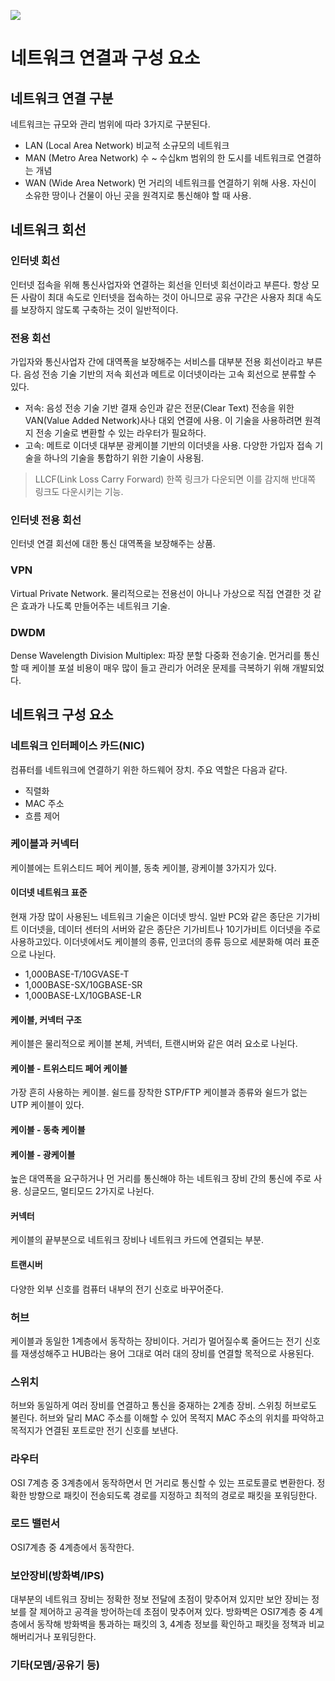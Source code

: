 ![](https://velog.velcdn.com/images/krylo71911/post/65f8a72d-aa5e-41e4-8234-5f7006b5c50b/image.jpeg)
# 네트워크 연결과 구성 요소
## 네트워크 연결 구분
네트워크는 규모와 관리 범위에 따라 3가지로 구분된다.
- LAN (Local Area Network)
비교적 소규모의 네트워크
- MAN (Metro Area Network)
수 ~ 수십km 범위의 한 도시를 네트워크로 연결하는 개념
- WAN (Wide Area Network)
먼 거리의 네트워크를 연결하기 위해 사용. 자신이 소유한 땅이나 건물이 아닌 곳을 원격지로 통신해야 할 때 사용. 
## 네트워크 회선
### 인터넷 회선
인터넷 접속을 위해 통신사업자와 연결하는 회선을 인터넷 회선이라고 부른다. 항상 모든 사람이 최대 속도로 인터넷을 접속하는 것이 아니므로 공유 구간은 사용자 최대 속도를 보장하지 않도록 구축하는 것이 일반적이다. 
### 전용 회선
가입자와 통신사업자 간에 대역폭을 보장해주는 서비스를 대부분 전용 회선이라고 부른다. 음성 전송 기술 기반의 저속 회선과 메트로 이더넷이라는 고속 회선으로 분류할 수 있다. 
- 저속: 음성 전송 기술 기반
결재 승인과 같은 전문(Clear Text) 전송을 위한 VAN(Value Added Network)사나 대외 연결에 사용. 이 기술을 사용하려면 원격지 전송 기술로 변환할 수 있는 라우터가 필요하다. 
- 고속: 메트로 이더넷 
대부분 광케이블 기반의 이더넷을 사용. 다양한 가입자 접속 기술을 하나의 기술을 통합하기 위한 기술이 사용됨. 

> LLCF(Link Loss Carry Forward)
한쪽 링크가 다운되면 이를 감지해 반대쪽 링크도 다운시키는 기능. 

### 인터넷 전용 회선
인터넷 연결 회선에 대한 통신 대역폭을 보장해주는 상품.

### VPN
Virtual Private Network. 물리적으로는 전용선이 아니나 가상으로 직접 연결한 것 같은 효과가 나도록 만들어주는 네트워크 기술.

### DWDM
Dense Wavelength Division Multiplex: 파장 분할 다중화 전송기술. 먼거리를 통신할 때 케이블 포설 비용이 매우 많이 들고 관리가 어려운 문제를 극복하기 위해 개발되었다. 

## 네트워크 구성 요소
### 네트워크 인터페이스 카드(NIC)
컴퓨터를 네트워크에 연결하기 위한 하드웨어 장치.
주요 역할은 다음과 같다.
- 직렬화
- MAC 주소
- 흐름 제어

### 케이블과 커넥터
케이블에는 트위스티드 페어 케이블, 동축 케이블, 광케이블 3가지가 있다. 
#### 이더넷 네트워크 표준
현재 가장 많이 사용된느 네트워크 기술은 이더넷 방식. 일반 PC와 같은 종단은 기가비트 이더넷을, 데이터 센터의 서버와 같은 종단은 기가비트나 10기가비트 이더넷을 주로 사용하고있다. 이더넷에서도 케이블의 종류, 인코더의 종류 등으로 세분화해 여러 표준으로 나뉜다. 
- 1,000BASE-T/10GVASE-T
- 1,000BASE-SX/10GBASE-SR
- 1,000BASE-LX/10GBASE-LR

#### 케이블, 커넥터 구조
케이블은 물리적으로 케이블 본체, 커넥터, 트랜시버와 같은 여러 요소로 나뉜다. 
#### 케이블 - 트위스티드 페어 케이블
가장 흔히 사용하는 케이블. 쉴드를 장착한 STP/FTP 케이블과 종류와 쉴드가 없는 UTP 케이블이 있다. 

#### 케이블 - 동축 케이블
#### 케이블 - 광케이블
높은 대역폭을 요구하거나 먼 거리를 통신해야 하는 네트워크 장비 간의 통신에 주로 사용. 싱글모드, 멀티모드 2가지로 나뉜다. 

#### 커넥터 
케이블의 끝부분으로 네트워크 장비나 네트워크 카드에 연결되는 부분. 

#### 트랜시버
다양한 외부 신호를 컴퓨터 내부의 전기 신호로 바꾸어준다.

### 허브
케이블과 동일한 1계층에서 동작하는 장비이다. 거리가 멀어질수록 줄어드는 전기 신호를 재생성해주고 HUB라는 용어 그대로 여러 대의 장비를 연결할 목적으로 사용된다.

### 스위치
허브와 동일하게 여러 장비를 연결하고 통신을 중재하는 2계층 장비. 스위칭 허브로도 불린다. 허브와 달리 MAC 주소를 이해할 수 있어 목적지 MAC 주소의 위치를 파악하고 목적지가 연결된 포트로만 전기 신호를 보낸다. 

### 라우터
OSI 7계층 중 3계층에서 동작하면서 먼 거리로 통신할 수 있는 프로토콜로 변환한다. 정확한 방향으로 패킷이 전송되도록 경로를 지정하고 최적의 경로로 패킷을 포워딩한다. 

### 로드 밸런서
OSI7계층 중 4계층에서 동작한다. 

### 보안장비(방화벽/IPS)
대부분의 네트워크 장비는 정확한 정보 전달에 초점이 맞추어져 있지만 보안 장비는 정보를 잘 제어하고 공격을 방어하는데 초점이 맞추어져 있다. 방화벽은 OSI7계층 중 4계층에서 동작해 방화벽을 통과하는 패킷의 3, 4계층 정보를 확인하고 패킷을 정책과 비교해버리거나 포워딩한다. 

### 기타(모뎀/공유기 등)
